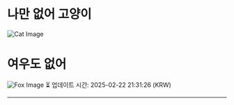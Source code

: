 
# 나만 없어 고양이

![Cat Image](https://cdn2.thecatapi.com/images/3dh.jpg)

# 여우도 없어
![Fox Image](https://randomfox.ca/images/124.jpg)
⏳ 업데이트 시간: 2025-02-22 21:31:26 (KRW)

---
